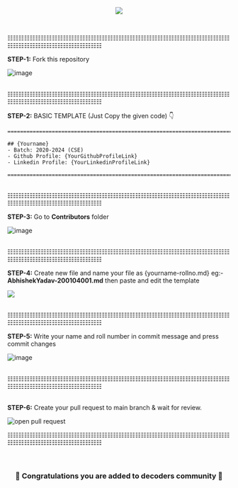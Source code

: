 <p align="center"><img src="https://github.com/decodershbtu/Decoders-Community/blob/main/assets/decoders_Logo_Black.png?raw=true"></img></p>



  <br/>
  
☷☷☷☷☷☷☷☷☷☷☷☷☷☷☷☷☷☷☷☷☷☷☷☷☷☷☷☷☷☷☷☷☷☷☷☷☷☷☷☷☷☷☷☷☷☷☷☷☷☷☷☷☷☷☷☷☷
  <br/>
  
  
**STEP-1:** Fork this repository 

![image](https://user-images.githubusercontent.com/23385605/135757565-88fc32a2-171a-4489-88f4-81aa24655bdd.png)
  
  <br/>
☷☷☷☷☷☷☷☷☷☷☷☷☷☷☷☷☷☷☷☷☷☷☷☷☷☷☷☷☷☷☷☷☷☷☷☷☷☷☷☷☷☷☷☷☷☷☷☷☷☷☷☷☷☷☷☷☷
<br/>

**STEP-2:** BASIC TEMPLATE (Just Copy the given code) 👇

```
==========================================================================

## {Yourname}
- Batch: 2020-2024 (CSE)
- Github Profile: {YourGithubProfileLink}
- Linkedin Profile: {YourLinkedinProfileLink}

==========================================================================

```

  <br/>
☷☷☷☷☷☷☷☷☷☷☷☷☷☷☷☷☷☷☷☷☷☷☷☷☷☷☷☷☷☷☷☷☷☷☷☷☷☷☷☷☷☷☷☷☷☷☷☷☷☷☷☷☷☷☷☷☷
<br/>
  
  


**STEP-3:** Go to **Contributors** folder

![image](https://user-images.githubusercontent.com/23385605/135766009-52483503-9798-4cb3-8ad3-9908ed0eed10.png)


  
  
  <br/>
☷☷☷☷☷☷☷☷☷☷☷☷☷☷☷☷☷☷☷☷☷☷☷☷☷☷☷☷☷☷☷☷☷☷☷☷☷☷☷☷☷☷☷☷☷☷☷☷☷☷☷☷☷☷☷☷☷
<br/>
  


**STEP-4:** Create new file and name your file as {yourname-rollno.md} eg:- **AbhishekYadav-200104001.md** then paste and edit the template
  
<img src="https://github.com/decodershbtu/Decoders-Community/blob/main/assets/create-your-name-file.gif"></img>



  
  
  <br/>
☷☷☷☷☷☷☷☷☷☷☷☷☷☷☷☷☷☷☷☷☷☷☷☷☷☷☷☷☷☷☷☷☷☷☷☷☷☷☷☷☷☷☷☷☷☷☷☷☷☷☷☷☷☷☷☷☷
 <br/>



**STEP-5:** Write your name and roll number in commit message and press commit changes

![image](https://user-images.githubusercontent.com/23385605/135766743-193aff56-63ac-4023-85ba-9964441e0bca.png)




<br/> 
☷☷☷☷☷☷☷☷☷☷☷☷☷☷☷☷☷☷☷☷☷☷☷☷☷☷☷☷☷☷☷☷☷☷☷☷☷☷☷☷☷☷☷☷☷☷☷☷☷☷☷☷☷☷☷☷☷
<br/><br/>
 



**STEP-6:** Create your pull request to main branch & wait for review.

![open pull request](https://user-images.githubusercontent.com/76402029/135897843-bb1d0d07-73e0-4528-afd5-87016ef480cd.png)




  
☷☷☷☷☷☷☷☷☷☷☷☷☷☷☷☷☷☷☷☷☷☷☷☷☷☷☷☷☷☷☷☷☷☷☷☷☷☷☷☷☷☷☷☷☷☷☷☷☷☷☷☷☷☷☷☷☷
 <br/> <br/> <br/>


</p>


<h3 align="center">🎉 Congratulations you are added to decoders community 🎉</h3>
